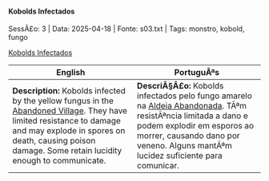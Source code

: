 ﻿
#### Kobolds Infectados

SessÃ£o: 3 | Data: 2025-04-18 | Fonte: s03.txt | Tags: monstro, kobold, fungo

[Kobolds Infectados](kobolds_infectados.png)

| English | PortuguÃªs |
|---------|-----------|
| **Description:** Kobolds infected by the yellow fungus in the [Abandoned Village](aldeia_abandonada.md). They have limited resistance to damage and may explode in spores on death, causing poison damage. Some retain lucidity enough to communicate. | **DescriÃ§Ã£o:** Kobolds infectados pelo fungo amarelo na [Aldeia Abandonada](aldeia_abandonada.md). TÃªm resistÃªncia limitada a dano e podem explodir em esporos ao morrer, causando dano por veneno. Alguns mantÃªm lucidez suficiente para comunicar. |


























